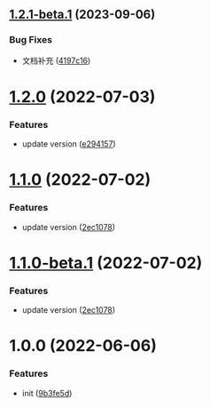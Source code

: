 ## [1.2.1-beta.1](https://github.com/sxwy/semantic-release-template/compare/v1.2.0...v1.2.1-beta.1) (2023-09-06)


### Bug Fixes

* 文档补充 ([4197c16](https://github.com/sxwy/semantic-release-template/commit/4197c16b1a29cdbd31ae683e383adb0c3035ab35))

# [1.2.0](https://github.com/sxwy/semantic-release-template/compare/v1.1.0...v1.2.0) (2022-07-03)


### Features

* update version ([e294157](https://github.com/sxwy/semantic-release-template/commit/e294157e8fe598a66db67edeb44696dc090d9963))

# [1.1.0](https://github.com/sxwy/semantic-release-template/compare/v1.0.0...v1.1.0) (2022-07-02)

### Features

- update version ([2ec1078](https://github.com/sxwy/semantic-release-template/commit/2ec1078970a4ca641562ecbd9e509410a9ec2045))

# [1.1.0-beta.1](https://github.com/sxwy/semantic-release-template/compare/v1.0.0...v1.1.0-beta.1) (2022-07-02)

### Features

- update version ([2ec1078](https://github.com/sxwy/semantic-release-template/commit/2ec1078970a4ca641562ecbd9e509410a9ec2045))

# 1.0.0 (2022-06-06)

### Features

- init ([9b3fe5d](https://github.com/sxwy/semantic-release-template/commit/9b3fe5dc70a194927a26b0242db883c4fe5f55fa))
